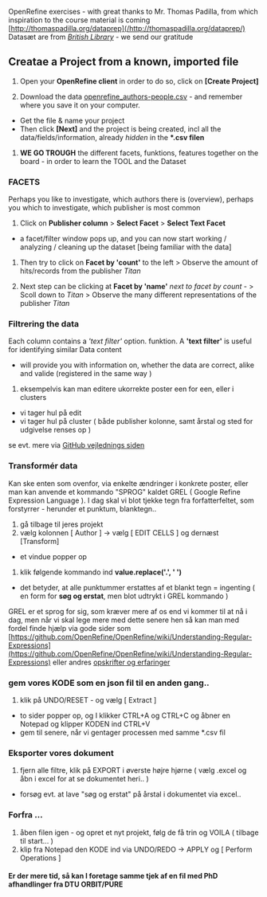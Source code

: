 OpenRefine exercises - with great thanks to Mr. Thomas Padilla, from which inspiration to the  course material is coming
[http://thomaspadilla.org/dataprep](/http://thomaspadilla.org/dataprep/)
Datasæt are from [*British Library*](http://www.thomaspadilla.org/data/dataprep/Readme.txt) - we send our gratitude

## Creatae a Project from a known, imported file
1. Open your **OpenRefine client** in order to do so, click on **[Create Project]**

1. Download the data [openrefine_authors-people.csv](openrefine_authors-people.csv) - and remember where you save it on your computer.
- Get the file & name your project
- Then click **[Next]** and the project is being created, incl all the data/fields/information, already *hidden* in the __*.csv filen__

1. **WE GO TROUGH** the different facets, funktions, features together on the board - in order to learn the TOOL and the Dataset

### FACETS

Perhaps you like to investigate, which authors there is (overview), perhaps you which to investigate, which publisher is most common

1. Click on **Publisher column** > **Select Facet** > **Select Text Facet**
- a facet/filter window pops up, and you can now start working / analyzing / cleaning up the dataset [being familiar with the data]

1. Then try to click on **Facet by 'count'** to the left > Observe the amount of hits/records from the publisher *Titan*

1. Next step can be clicking at **Facet by 'name'** *next to facet by count* - > Scoll down to *Titan* > Observe the many different representations of the publisher *Titan*


### Filtrering the data

Each column contains a *'text filter'* option. funktion. A **'text filter'** is useful for identifying similar Data content
- will provide you with information on, whether the data are correct, alike and valide (registered in the same way )

1. eksempelvis kan man editere ukorrekte poster een for een, eller i clusters
- vi tager hul på edit
- vi tager hul på cluster
( både publisher kolonne, samt årstal og sted for udgivelse renses op )

se evt. mere via [GitHub vejlednings siden](https://github.com/OpenRefine/OpenRefine/wiki/Clustering-In-Depth)

### Transformér data

Kan ske enten som ovenfor, via enkelte ændringer i konkrete poster, eller man kan anvende et kommando "SPROG" kaldet GREL ( Google Refine Expression Language ).
I dag skal vi blot tjekke tegn fra forfatterfeltet, som forstyrrer - herunder et punktum, blanktegn..

1. gå tilbage til jeres projekt
1. vælg kolonnen [ Author ] -> vælg [ EDIT CELLS ] og dernæst [Transform]
- et vindue popper op
1. klik følgende kommando ind **value.replace('.', ' ')**
- det betyder, at alle punktummer erstattes af et blankt tegn = ingenting ( en form for **søg og erstat**, men blot udtrykt i GREL kommando )

GREL er et sprog for sig, som kræver mere af os end vi kommer til at nå i dag, men når vi skal lege mere med dette senere hen
så kan man med fordel finde hjælp via gode sider som [https://github.com/OpenRefine/OpenRefine/wiki/Understanding-Regular-Expressions](https://github.com/OpenRefine/OpenRefine/wiki/Understanding-Regular-Expressions)
eller andres [opskrifter og erfaringer](https://github.com/OpenRefine/OpenRefine/wiki/Recipes)

### gem vores **KODE** som en json fil til en anden gang..

1. klik på UNDO/RESET - og vælg [ Extract ]
- to sider popper op, og I klikker CTRL+A og CTRL+C og åbner en Notepad og klipper KODEN ind CTRL+V
- gem til senere, når vi gentager processen med samme *.csv fil


### Eksporter vores dokument

1. fjern alle filtre, klik på EXPORT i øverste højre hjørne ( vælg .excel og åbn i excel for at se dokumentet heri.. )
- forsøg evt. at lave "søg og erstat" på årstal i dokumentet via excel..

### Forfra ...

1. åben filen igen - og opret et nyt projekt, følg de få trin og VOILA ( tilbage til start... )
1. klip fra Notepad den KODE ind via UNDO/REDO -> APPLY og [ Perform Operations ]

#### Er der mere tid, så kan I foretage samme tjek af en fil med PhD afhandlinger fra DTU ORBIT/PURE
